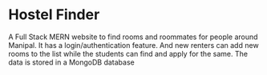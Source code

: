 ﻿# Hostel Finder

A Full Stack MERN website to find rooms and roommates for people around Manipal. It has a login/authentication feature. And new renters can add new rooms to the list while the students can find and apply for the same. The data is stored in a MongoDB database
